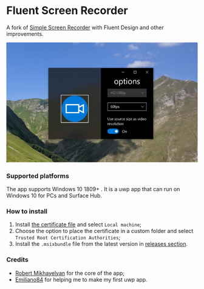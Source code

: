 # Fluent Screen Recorder

A fork of [Simple Screen Recorder](https://github.com/robmikh/SimpleRecorder) with Fluent Design and other improvements.

![](https://github.com/MarcAnt01/Fluent-Screen-Recorder/blob/master/Screenshot.jpg?raw=true)

### Supported platforms

The app supports Windows 10 1809+ . It is a uwp app that can run on Windows 10 for PCs and Surface Hub.

### How to install
1. Install [the certificate file](https://www.dropbox.com/s/zoq77myhpnl717z/FluentScreenRecorder_1.0.0.0_x86_x64_arm64.cer?dl=1) and select ```Local machine```;
2. Choose the option to place the certificate in a custom folder and select ```Trusted Root Certification Authorities```;
3. Install the ```.msixbundle``` file from the latest version in [releases section](https://github.com/MarcAnt01/Fluent-Screen-Recorder/releases).

### Credits
- [Robert Mikhayelyan](https://github.com/robmikh) for the core of the app; 
- [Emiliano84](https://github.com/emiliano84) for helping me to make my first uwp app.

